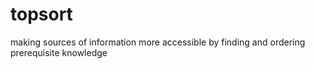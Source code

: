 # topsort
making sources of information more accessible by finding and ordering prerequisite knowledge
